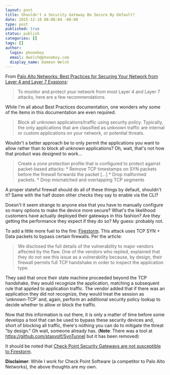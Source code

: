 ```yaml
---
layout: post
title: Shouldn't a Security Gateway Be Secure By Default?
date: 2015-12-10 08:08:04 -08:00
type: post
published: true
status: publish
categories: []
tags: []
author:
  login: phoneboy
  email: dwelch@phoneboy.com
  display_name: Dameon Welch
---
```

From [Palo Alto Networks: Best Practices for Securing Your Network from Layer 4 and Layer 7 Evasions](https://www.paloaltonetworks.com/documentation/61/pan-os/pan-os/threat-prevention/best-practices-for-securing-your-network-from-layer-4-and-layer-7-evasions.html#16594): 

> To monitor and protect your network from most Layer 4 and Layer 7 attacks, here are a few recommendations

While I'm all about Best Practices documentation, one wonders why some of the items in this documentation are even required. 

> Block all unknown applications/traffic using security policy. Typically, the only applications that are classified as unknown traffic are internal or custom applications on your network, or potential threats. 

Wouldn't a better approach be to only permit the applications you want to allow rather than to block all unknown applications? Oh, wait, that's not how that product was designed to work...

> Create a zone protection profile that is configured to protect against packet-based attacks: * Remove TCP timestamps on SYN packets before the firewall forwards the packet [...] * Drop malformed packets. * Drop mismatched and overlapping TCP segments

A proper stateful firewall should do all of these things by default, shouldn't it? Same with the half dozen other checks they say to enable via the CLI?

Doesn't it seem strange to anyone else that you have to manually configure so many options to make the device more secure? What's the likelihood customers have actually deployed their gateways in this fashion? Are they getting the performance they expect if they do so? My guess: probably not. 

To add a little more fuel to the fire: [Firestorm](http://www.bugsec.com/news/firestorm/). This attack uses TCP SYN + Data packets to bypass certain firewalls. Per the article:

> We disclosed the full details of the vulnerability to major vendors affected by the flaw. One of the vendors who replied, explained that they do not see this issue as a vulnerability because, by design, their firewall permits full TCP handshake in order to inspect the application type.

They said that once their state machine proceeded beyond the TCP handshake, they would recognize the application, matching a subsequent rule that applied to application traffic. The vendor added that if there was an application they did not recognize, they would treat the session as ‘unknown-TCP’ and, again, perform an additional security policy lookup to decide whether to allow or block the traffic.

Now that this information is out there, it is only a matter of time before some develops a tool that can be used to bypass these security devices and, short of blocking all traffic, there's nothing you can do to mitigate the threat "by design." Oh wait, someone already has. (**Note**: There was a tool at https://github.com/stasvolf/SynTunnel but it has been removed)

It should be noted that [Check Point Security Gateways are not susceptible to Firestorm](https://supportcenter.checkpoint.com/supportcenter/portal?eventSubmit_doGoviewsolutiondetails=&solutionid=sk109042). 

**Disclaimer**: While I work for Check Point Software (a competitor to Palo Alto Networks), the above thoughts are my own.
